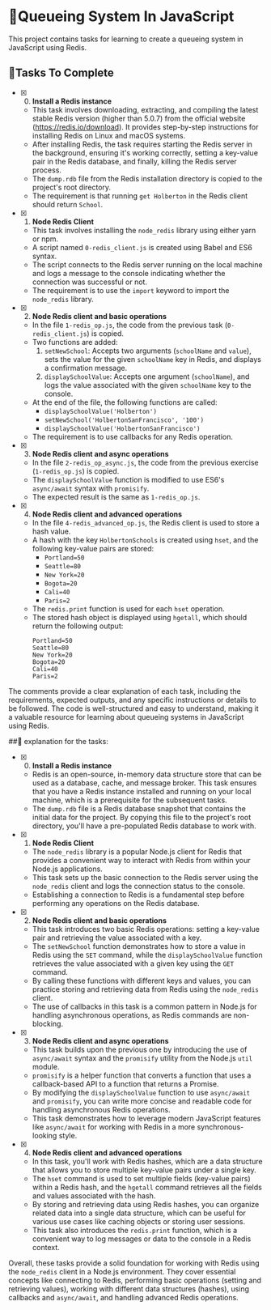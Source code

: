 # 🧮Queueing System In JavaScript

This project contains tasks for learning to create a queueing system in JavaScript using Redis.

## 🧮Tasks To Complete

+ [x] 0. **Install a Redis instance**
  + This task involves downloading, extracting, and compiling the latest stable Redis version (higher than 5.0.7) from the official website (https://redis.io/download). It provides step-by-step instructions for installing Redis on Linux and macOS systems.
  + After installing Redis, the task requires starting the Redis server in the background, ensuring it's working correctly, setting a key-value pair in the Redis database, and finally, killing the Redis server process.
  + The `dump.rdb` file from the Redis installation directory is copied to the project's root directory.
  + The requirement is that running `get Holberton` in the Redis client should return `School`.

+ [x] 1. **Node Redis Client**
  + This task involves installing the `node_redis` library using either yarn or npm.
  + A script named `0-redis_client.js` is created using Babel and ES6 syntax.
  + The script connects to the Redis server running on the local machine and logs a message to the console indicating whether the connection was successful or not.
  + The requirement is to use the `import` keyword to import the `node_redis` library.

+ [x] 2. **Node Redis client and basic operations**
  + In the file `1-redis_op.js`, the code from the previous task (`0-redis_client.js`) is copied.
  + Two functions are added:
    1. `setNewSchool`: Accepts two arguments (`schoolName` and `value`), sets the value for the given `schoolName` key in Redis, and displays a confirmation message.
    2. `displaySchoolValue`: Accepts one argument (`schoolName`), and logs the value associated with the given `schoolName` key to the console.
  + At the end of the file, the following functions are called:
    - `displaySchoolValue('Holberton')`
    - `setNewSchool('HolbertonSanFrancisco', '100')`
    - `displaySchoolValue('HolbertonSanFrancisco')`
  + The requirement is to use callbacks for any Redis operation.

+ [x] 3. **Node Redis client and async operations**
  + In the file `2-redis_op_async.js`, the code from the previous exercise (`1-redis_op.js`) is copied.
  + The `displaySchoolValue` function is modified to use ES6's `async/await` syntax with `promisify`.
  + The expected result is the same as `1-redis_op.js`.

+ [x] 4. **Node Redis client and advanced operations**
  + In the file `4-redis_advanced_op.js`, the Redis client is used to store a hash value.
  + A hash with the key `HolbertonSchools` is created using `hset`, and the following key-value pairs are stored:
    - `Portland=50`
    - `Seattle=80`
    - `New York=20`
    - `Bogota=20`
    - `Cali=40`
    - `Paris=2`
  + The `redis.print` function is used for each `hset` operation.
  + The stored hash object is displayed using `hgetall`, which should return the following output:
    ```
    Portland=50
    Seattle=80
    New York=20
    Bogota=20
    Cali=40
    Paris=2
    ```

The comments provide a clear explanation of each task, including the requirements, expected outputs, and any specific instructions or details to be followed. The code is well-structured and easy to understand, making it a valuable resource for learning about queueing systems in JavaScript using Redis.

##🧮 explanation for the tasks:

+ [x] 0. **Install a Redis instance**
  + Redis is an open-source, in-memory data structure store that can be used as a database, cache, and message broker. This task ensures that you have a Redis instance installed and running on your local machine, which is a prerequisite for the subsequent tasks.
  + The `dump.rdb` file is a Redis database snapshot that contains the initial data for the project. By copying this file to the project's root directory, you'll have a pre-populated Redis database to work with.

+ [x] 1. **Node Redis Client**
  + The `node_redis` library is a popular Node.js client for Redis that provides a convenient way to interact with Redis from within your Node.js applications.
  + This task sets up the basic connection to the Redis server using the `node_redis` client and logs the connection status to the console.
  + Establishing a connection to Redis is a fundamental step before performing any operations on the Redis database.

+ [x] 2. **Node Redis client and basic operations**
  + This task introduces two basic Redis operations: setting a key-value pair and retrieving the value associated with a key.
  + The `setNewSchool` function demonstrates how to store a value in Redis using the `SET` command, while the `displaySchoolValue` function retrieves the value associated with a given key using the `GET` command.
  + By calling these functions with different keys and values, you can practice storing and retrieving data from Redis using the `node_redis` client.
  + The use of callbacks in this task is a common pattern in Node.js for handling asynchronous operations, as Redis commands are non-blocking.

+ [x] 3. **Node Redis client and async operations**
  + This task builds upon the previous one by introducing the use of `async/await` syntax and the `promisify` utility from the Node.js `util` module.
  + `promisify` is a helper function that converts a function that uses a callback-based API to a function that returns a Promise.
  + By modifying the `displaySchoolValue` function to use `async/await` and `promisify`, you can write more concise and readable code for handling asynchronous Redis operations.
  + This task demonstrates how to leverage modern JavaScript features like `async/await` for working with Redis in a more synchronous-looking style.

+ [x] 4. **Node Redis client and advanced operations**
  + In this task, you'll work with Redis hashes, which are a data structure that allows you to store multiple key-value pairs under a single key.
  + The `hset` command is used to set multiple fields (key-value pairs) within a Redis hash, and the `hgetall` command retrieves all the fields and values associated with the hash.
  + By storing and retrieving data using Redis hashes, you can organize related data into a single data structure, which can be useful for various use cases like caching objects or storing user sessions.
  + This task also introduces the `redis.print` function, which is a convenient way to log messages or data to the console in a Redis context.

Overall, these tasks provide a solid foundation for working with Redis using the `node_redis` client in a Node.js environment. They cover essential concepts like connecting to Redis, performing basic operations (setting and retrieving values), working with different data structures (hashes), using callbacks and `async/await`, and handling advanced Redis operations.
